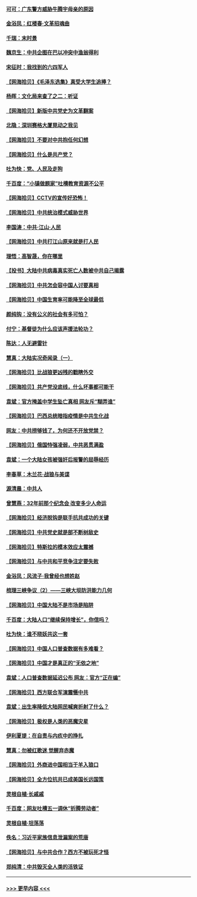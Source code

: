#### [可可：广东警方威胁牛腾宇母亲的原因](../pages/nsc993/n12971100.md?t=05241352) 
#### [金浴凤：红楼春·文革招魂曲](../pages/nsc993/n12970354.md?t=05241352) 
#### [千瑞：末时景](../pages/nsc993/n12970337.md?t=05241352) 
#### [魏京生：中共企图在巴以冲突中渔翁得利](../pages/nsc993/n12970286.md?t=05241352) 
#### [宋征时：我找到的六四军人](../pages/nsc993/n12970213.md?t=05241352) 
#### [【网海拾贝】《毛泽东选集》真受大学生追捧？](../pages/nsc993/n12968779.md?t=05241352) 
#### [杨晖：文化局来查了之二：听证](../pages/nsc993/n12966528.md?t=05241352) 
#### [【网海拾贝】新版中共党史为文革翻案](../pages/nsc993/n12967526.md?t=05241352) 
#### [北隐：深圳赛格大厦晃动之我见](../pages/nsc993/n12967393.md?t=05241352) 
#### [【网海拾贝】不要对中共抱任何幻想](../pages/nsc993/n12965222.md?t=05241352) 
#### [【网海拾贝】什么是共产党？](../pages/nsc993/n12962781.md?t=05241352) 
#### [吐为快：党、人民及走狗](../pages/nsc993/n12962747.md?t=05241352) 
#### [千百度：“小镇做题家”吐槽教育资源不公平](../pages/nsc993/n12962705.md?t=05241352) 
#### [【网海拾贝】CCTV的宣传好恐怖！](../pages/nsc993/n12959984.md?t=05241352) 
#### [【网海拾贝】中共统治模式威胁世界](../pages/nsc993/n12957622.md?t=05241352) 
#### [李国涛：中共‧江山‧人民](../pages/nsc993/n12957502.md?t=05241352) 
#### [【网海拾贝】中共打江山原来就是打人民](../pages/nsc993/n12954345.md?t=05241352) 
#### [理悟：高智晟，你在哪里](../pages/nsc993/n12953115.md?t=05241352) 
#### [【投书】大陆中共病毒真实死亡人数被中共自己揭露](../pages/nsc993/n12953050.md?t=05241352) 
#### [【网海拾贝】中共怎会容中国人讨要真相](../pages/nsc993/n12952161.md?t=05241352) 
#### [【网海拾贝】中国生育率可能降至全球最低](../pages/nsc993/n12948793.md?t=05241352) 
#### [颜纯钩：没有公义的社会有多可怕？](../pages/nsc993/n12947626.md?t=05241352) 
#### [付宁：基督徒为什么应该声援法轮功？](../pages/nsc993/n12947233.md?t=05241352) 
#### [陈达：人无避雷针](../pages/nsc993/n12947098.md?t=05241352) 
#### [慧真：大陆实况奇闻录（一）](../pages/nsc993/n12945811.md?t=05241352) 
#### [【网海拾贝】比战狼更凶残的戳瞎外交](../pages/nsc993/n12945717.md?t=05241352) 
#### [【网海拾贝】共产党没底线，什么坏事都可能干](../pages/nsc993/n12942090.md?t=05241352) 
#### [袁斌：官方掩盖中学生坠亡真相 网友斥“糊弄谁”](../pages/nsc993/n12942029.md?t=05241352) 
#### [【网海拾贝】巴西总统暗指疫情是中共生化战](../pages/nsc993/n12938999.md?t=05241352) 
#### [网友：中共捞够钱了，为何还不开放党禁？](../pages/nsc993/n12938952.md?t=05241352) 
#### [【网海拾贝】俄国恃强凌弱，中共恶贯满盈](../pages/nsc993/n12936626.md?t=05241352) 
#### [袁斌：一个大陆女孩被强奸后报警的屈辱经历](../pages/nsc993/n12936547.md?t=05241352) 
#### [李春草：木兰花·战狼与美谍](../pages/nsc993/n12935995.md?t=05241352) 
#### [源清晨：中共人](../pages/nsc993/n12935589.md?t=05241352) 
#### [曾慧燕：32年前那个纪念会 改变多少人命运](../pages/nsc993/n12934233.md?t=05241352) 
#### [【网海拾贝】经济脱钩是联手抗共成功的关键](../pages/nsc993/n12934176.md?t=05241352) 
#### [【网海拾贝】中共党史就是部不断树敌史](../pages/nsc993/n12932844.md?t=05241352) 
#### [【网海拾贝】特斯拉的模本效应太震撼](../pages/nsc993/n12925626.md?t=05241352) 
#### [【网海拾贝】与中共和平竞争注定要失败](../pages/nsc993/n12923326.md?t=05241352) 
#### [金浴凤：风流子‧我曾经也想姓赵](../pages/nsc993/n12920911.md?t=05241352) 
#### [梳理三峡争议（2）——三峡大坝防洪能力几何](../pages/nsc993/n12920173.md?t=05241352) 
#### [【网海拾贝】中国大陆不是市场是陷阱](../pages/nsc993/n12920143.md?t=05241352) 
#### [千百度：大陆人口“继续保持增长”，你信吗？](../pages/nsc993/n12918946.md?t=05241352) 
#### [吐为快：谁不晓妖共这一套](../pages/nsc993/n12918941.md?t=05241352) 
#### [【网海拾贝】中国人口普查数据有多难看？](../pages/nsc993/n12917822.md?t=05241352) 
#### [【网海拾贝】中国才是真正的“无依之地”](../pages/nsc993/n12915845.md?t=05241352) 
#### [袁斌：人口普查数据延迟公布 网友：官方“正在编”](../pages/nsc993/n12915748.md?t=05241352) 
#### [【网海拾贝】西方联合军演震慑中共](../pages/nsc993/n12913466.md?t=05241352) 
#### [袁斌：出生率降低大陆网民喊爽折射了什么？](../pages/nsc993/n12913365.md?t=05241352) 
#### [【网海拾贝】极权是人类的恶魔灾星](../pages/nsc993/n12910697.md?t=05241352) 
#### [伊利夏提：在自责与内疚中的挣扎](../pages/nsc993/n12910493.md?t=05241352) 
#### [慧真：勿被红歌迷 觉醒弃赤魔](../pages/nsc993/n12910485.md?t=05241352) 
#### [【网海拾贝】外商进中国相当于羊入狼口](../pages/nsc993/n12908274.md?t=05241352) 
#### [【网海拾贝】全方位抗共已成美国长远国策](../pages/nsc993/n12906878.md?t=05241352) 
#### [灵根自植‧长戚戚](../pages/nsc993/n12905585.md?t=05241352) 
#### [千百度：网友吐槽五一调休“折腾劳动者”](../pages/nsc993/n12905934.md?t=05241352) 
#### [灵根自植‧坦荡荡](../pages/nsc993/n12905562.md?t=05241352) 
#### [佚名：习近平家族信息泄漏案的荒唐](../pages/nsc993/n12904705.md?t=05241352) 
#### [【网海拾贝】与中共合作？西方不被玩死才怪](../pages/nsc993/n12903873.md?t=05241352) 
#### [郑纯清：中共毁灭全人类的活铁证](../pages/nsc993/n12903785.md?t=05241352) 

----
#### [ >>> 更早内容 <<< ](../indexes/nsc993-earlier.md)
